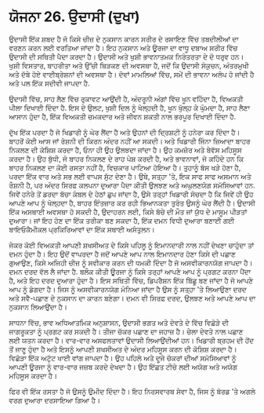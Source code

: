 # ਯੋਜਨਾ 26. ਉਦਾਸੀ (ਦੁਖਾ)

ਉਦਾਸੀ ਇੱਕ ਸ਼ਬਦ ਹੈ ਜੋ ਕਿਸੇ ਚੀਜ਼ ਦੇ ਨੁਕਸਾਨ ਕਾਰਨ ਸਰੀਰ ਦੇ ਰਸਾਇਣ ਵਿੱਚ ਤਬਦੀਲੀਆਂ ਦਾ ਵਰਣਨ ਕਰਨ ਲਈ ਵਰਤਿਆ ਜਾਂਦਾ ਹੈ। ਇਹ ਨੁਕਸਾਨ ਅਤੇ ਊਰਜਾ ਦਾ ਵਾਧੂ ਦਬਾਅ ਸਰੀਰ ਵਿੱਚ ਉਦਾਸੀ ਦੀ ਸਥਿਤੀ ਪੈਦਾ ਕਰਦਾ ਹੈ। ਉਦਾਸੀ ਅਤੇ ਖੁਸ਼ੀ ਭਾਵਨਾਤਮਕ ਨਿਰੰਤਰਤਾ ਦੇ ਦੋ ਧਰੁਵ ਹਨ। ਖੁਸ਼ੀ ਵਿਸਤਾਰ, ਬਾਹਰੀਤਾ ਅਤੇ ਉੱਚੀ ਥਿੜਕਣ ਦੀ ਅਵਸਥਾ ਹੈ, ਜਦੋਂ ਕਿ ਉਦਾਸੀ ਸੰਕੁਚਨ, ਅੰਤਰਮੁਖੀ ਅਤੇ ਦੱਬੇ ਹੋਏ ਵਾਈਬ੍ਰੇਸ਼ਨਾਂ ਦੀ ਅਵਸਥਾ ਹੈ। ਦੋਵਾਂ ਮਾਮਲਿਆਂ ਵਿੱਚ, ਸਮੇਂ ਦੀ ਭਾਵਨਾ ਅਲੋਪ ਹੋ ਜਾਂਦੀ ਹੈ ਅਤੇ ਪਲ ਇੱਕ ਸਦੀਵੀ ਜਾਪਦਾ ਹੈ.

ਉਦਾਸੀ ਵਿੱਚ, ਸਾਹ ਲੈਣ ਵਿੱਚ ਰੁਕਾਵਟ ਆਉਂਦੀ ਹੈ, ਅੰਦਰੂਨੀ ਅੰਗਾਂ ਵਿੱਚ ਖੂਨ ਵਹਿੰਦਾ ਹੈ, ਵਿਅਕਤੀ ਪੀਲਾ ਦਿਖਾਈ ਦਿੰਦਾ ਹੈ. ਇਸ ਦੇ ਉਲਟ, ਖੁਸ਼ੀ ਦਿਲ ਨੂੰ ਖੋਲ੍ਹਦੀ ਹੈ, ਖੂਨ ਖੁੱਲ੍ਹ ਕੇ ਘੁੰਮਦਾ ਹੈ, ਸਾਹ ਲੈਣਾ ਆਸਾਨ ਹੁੰਦਾ ਹੈ, ਇੱਕ ਵਿਅਕਤੀ ਚਮਕਦਾਰ ਅਤੇ ਜੀਵਨ ਸ਼ਕਤੀ ਨਾਲ ਭਰਪੂਰ ਦਿਖਾਈ ਦਿੰਦਾ ਹੈ.

ਦੁੱਖ ਇੱਕ ਪਰਦਾ ਹੈ ਜੋ ਖਿਡਾਰੀ ਨੂੰ ਘੇਰ ਲੈਂਦਾ ਹੈ ਅਤੇ ਉਹਨਾਂ ਦੀ ਦ੍ਰਿਸ਼ਟੀ ਨੂੰ ਹਨੇਰਾ ਕਰ ਦਿੰਦਾ ਹੈ। ਬਾਹਰੋਂ ਕੋਈ ਆਸ ਜਾਂ ਰੋਸ਼ਨੀ ਦੀ ਕਿਰਨ ਅੰਦਰ ਨਹੀਂ ਆ ਸਕਦੀ। ਅਤੇ ਖਿਡਾਰੀ ਜਿੰਨਾ ਜ਼ਿਆਦਾ ਬਾਹਰ ਨਿਕਲਣ ਦੀ ਕੋਸ਼ਿਸ਼ ਕਰਦਾ ਹੈ, ਓਨਾ ਹੀ ਉਹ ਉਲਝਦਾ ਜਾਂਦਾ ਹੈ। ਉਹ ਕਮਜ਼ੋਰ ਅਤੇ ਬੇਵੱਸ ਮਹਿਸੂਸ ਕਰਦਾ ਹੈ। ਉਹ ਬੁੱਧੀ, ਜੋ ਬਾਹਰ ਨਿਕਲਣ ਦੇ ਰਾਹ ਪੇਸ਼ ਕਰਦੀ ਹੈ, ਅਤੇ ਭਾਵਨਾਵਾਂ, ਜੋ ਕਹਿੰਦੇ ਹਨ ਕਿ ਬਾਹਰ ਨਿਕਲਣ ਦਾ ਕੋਈ ਰਸਤਾ ਨਹੀਂ ਹੈ, ਵਿਚਕਾਰ ਪਾਟਿਆ ਹੋਇਆ ਹੈ। ਤੁਹਾਨੂੰ ਬੱਸ ਖੜੇ ਹੋਣਾ ਹੈ, ਪਰਦਾ ਇੱਕ ਵਾਰ ਅਤੇ ਸਭ ਲਈ ਵਾਪਸ ਸੁੱਟ ਦੇਣਾ ਹੈ। ਉਥੇ, ਸਤ੍ਹਾ 'ਤੇ, ਇਕ ਸਾਫ ਸਾਫ ਅਸਮਾਨ ਅਤੇ ਰੌਸ਼ਨੀ ਹੈ, ਪਰ ਅੰਦਰ ਸਿਰਫ ਕਲਪਨਾ ਦੁਆਰਾ ਪੈਦਾ ਕੀਤੀ ਉਲਝਣ ਅਤੇ ਅਘੁਲਣਯੋਗ ਸਮੱਸਿਆਵਾਂ ਹਨ. ਜਿਵੇਂ ਹਨੇਰੇ ਤੋਂ ਡਰਦਾ ਬੱਚਾ ਕੰਬਲ ਦੇ ਹੇਠਾਂ ਛੁਪ ਜਾਂਦਾ ਹੈ, ਉਸੇ ਤਰ੍ਹਾਂ ਖਿਡਾਰੀ ਸੋਚਦਾ ਹੈ ਕਿ ਜਿਵੇਂ ਹੀ ਉਹ ਆਪਣੇ ਆਪ ਨੂੰ ਖੋਲ੍ਹਦਾ ਹੈ, ਬਾਹਰ ਇੰਤਜ਼ਾਰ ਕਰ ਰਹੀ ਭਿਆਨਕਤਾ ਤੁਰੰਤ ਉਸਨੂੰ ਘੇਰ ਲੈਂਦੀ ਹੈ। ਉਦਾਸੀ ਇੱਕ ਅਸਥਾਈ ਅਵਸਥਾ ਹੋ ਸਕਦੀ ਹੈ, ਉਦਾਹਰਨ ਲਈ, ਕਿਸੇ ਬੱਚੇ ਦੀ ਮੌਤ ਜਾਂ ਯੁੱਧ ਦੇ ਮਾਸੂਮ ਪੀੜਤਾਂ ਦੁਆਰਾ। ਜਾਂ ਇਹ ਹੋਣ ਦਾ ਇੱਕ ਤਰੀਕਾ ਬਣ ਸਕਦਾ ਹੈ, ਇੱਕ ਦਮਨ ਵਿਧੀ ਦੁਆਰਾ ਬਣਾਈ ਗਈ ਬਾਇਓਕੈਮੀਕਲ ਪ੍ਰਕਿਰਿਆਵਾਂ ਦਾ ਇੱਕ ਸਥਾਈ ਅਸੰਤੁਲਨ।

ਜੇਕਰ ਕੋਈ ਵਿਅਕਤੀ ਆਪਣੀ ਸ਼ਖਸੀਅਤ ਦੇ ਕਿਸੇ ਪਹਿਲੂ ਨੂੰ ਇਮਾਨਦਾਰੀ ਨਾਲ ਨਹੀਂ ਦੇਖਣਾ ਚਾਹੁੰਦਾ ਤਾਂ ਦਮਨ ਹੁੰਦਾ ਹੈ। ਇਹ ਉਦੋਂ ਵਾਪਰਦਾ ਹੈ ਜਦੋਂ ਆਪਣੇ ਆਪ ਨਾਲ ਇਮਾਨਦਾਰ ਹੋਣਾ ਕਿਸੇ ਦੀ ਪਛਾਣ ਗੁਆਉਣ, ਕਿਸੇ ਅਜਿਹੀ ਚੀਜ਼ ਨੂੰ ਸਵੀਕਾਰ ਕਰਨ ਦੀ ਧਮਕੀ ਦਿੰਦਾ ਹੈ ਜੋ ਅਸਵੀਕਾਰਨਯੋਗ ਜਾਪਦਾ ਹੈ। ਦਮਨ ਦਰਦ ਵੱਲ ਲੈ ਜਾਂਦਾ ਹੈ. ਬਲੌਕ ਕੀਤੀ ਊਰਜਾ ਨੂੰ ਕਿਸੇ ਤਰ੍ਹਾਂ ਆਪਣੇ ਆਪ ਨੂੰ ਪ੍ਰਗਟ ਕਰਨਾ ਪੈਂਦਾ ਹੈ, ਅਤੇ ਇਹ ਦਰਦ ਦੁਆਰਾ ਹੁੰਦਾ ਹੈ। ਇਸ ਸਥਿਤੀ ਵਿੱਚ, ਡਿਪਰੈਸ਼ਨ ਇੱਕ ਬਿੱਛੂ ਬਣ ਜਾਂਦਾ ਹੈ ਜੋ ਆਪਣੇ ਆਪ ਨੂੰ ਡੰਗਦਾ ਹੈ। ਜਿਸ ਨੂੰ ਅਸਵੀਕਾਰਨਯੋਗ ਮੰਨਿਆ ਜਾਂਦਾ ਹੈ ਉਸ ਨੂੰ ਸਤ੍ਹਾ 'ਤੇ ਲਿਆਉਣਾ ਦਰਦ ਅਤੇ ਸਵੈ-ਪਛਾਣ ਦੇ ਨੁਕਸਾਨ ਦਾ ਕਾਰਨ ਬਣੇਗਾ। ਦਮਨ ਵੀ ਸਿਰਫ਼ ਦਰਦ, ਉਲਝਣ ਅਤੇ ਆਪਣੇ ਆਪ ਦਾ ਨੁਕਸਾਨ ਲਿਆਉਂਦਾ ਹੈ।

ਸਾਧਨਾ ਵਿੱਚ, ਭਾਵ ਅਧਿਆਤਮਿਕ ਅਨੁਸ਼ਾਸਨ, ਉਦਾਸੀ ਭਗਤ ਅਤੇ ਦੇਵਤੇ ਦੇ ਵਿੱਚ ਵਿਛੋੜੇ ਦੀ ਜਾਗਰੂਕਤਾ ਨੂੰ ਪ੍ਰਗਟ ਕਰ ਸਕਦੀ ਹੈ। ਤੀਜਾ ਚੱਕਰ ਪਛਾਣ ਦਾ ਜਹਾਜ਼ ਹੈ। ਚੇਲਾ ਦੇਵਤੇ ਨਾਲ ਪਛਾਣ ਲਈ ਯਤਨ ਕਰਦਾ ਹੈ। ਵਾਰ-ਵਾਰ ਅਸਫਲਤਾਵਾਂ ਉਦਾਸੀ ਲਿਆਉਂਦੀਆਂ ਹਨ। ਖਿਡਾਰੀ ਬ੍ਰਹਮ ਦੀ ਹੋਂਦ ਤੋਂ ਜਾਣੂ ਹੁੰਦਾ ਹੈ ਅਤੇ ਇਸਨੂੰ ਆਪਣੀ ਸ਼ਖਸੀਅਤ ਦੇ ਅੰਦਰ ਮਹਿਸੂਸ ਕਰਨ ਦੀ ਕੋਸ਼ਿਸ਼ ਕਰਦਾ ਹੈ। ਵਿਛੋੜਾ ਇੱਕ ਅਟੁੱਟ ਖਾਈ ਵਾਂਗ ਜਾਪਦਾ ਹੈ। ਉਹ ਪਹਿਲੇ ਅਤੇ ਦੂਜੇ ਚੱਕਰਾਂ ਦੀਆਂ ਸਮੱਸਿਆਵਾਂ ਨੂੰ ਆਪਣੀ ਊਰਜਾ ਨੂੰ ਵਾਰ-ਵਾਰ ਜਜ਼ਬ ਕਰਦੇ ਦੇਖਦਾ ਹੈ। ਉਹ ਇੱਛਤ ਟੀਚੇ ਲਈ ਅਯੋਗ ਅਤੇ ਅਯੋਗ ਮਹਿਸੂਸ ਕਰਦਾ ਹੈ।

ਫਿਰ ਵੀ ਇੱਕ ਰਸਤਾ ਹੈ ਜੋ ਉਸਨੂੰ ਉਮੀਦ ਦਿੰਦਾ ਹੈ। ਇਹ ਨਿਰਸਵਾਰਥ ਸੇਵਾ ਹੈ, ਜਿਸ ਨੂੰ ਬੋਰਡ 'ਤੇ ਅਗਲੇ ਵਰਗ ਦੁਆਰਾ ਦਰਸਾਇਆ ਗਿਆ ਹੈ।
